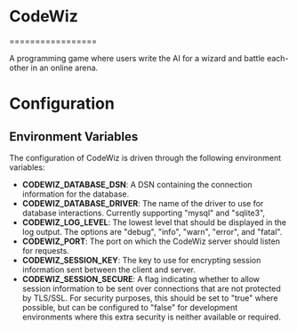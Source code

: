 # CodeWiz
=================

A programming game where users write the AI for a wizard and battle each-other in an online arena.

# Configuration
## Environment Variables

The configuration of CodeWiz is driven through the following environment variables:
- **CODEWIZ_DATABASE_DSN**: A DSN containing the connection information for the database.
- **CODEWIZ_DATABASE_DRIVER**: The name of the driver to use for database interactions. Currently supporting "mysql" and "sqlite3",
- **CODEWIZ_LOG_LEVEL**: The lowest level that should be displayed in the log output. The options are "debug", "info", "warn", "error", and "fatal".
- **CODEWIZ_PORT**: The port on which the CodeWiz server should listen for requests.
- **CODEWIZ_SESSION_KEY**: The key to use for encrypting session information sent between the client and server.
- **CODEWIZ_SESSION_SECURE**: A flag indicating whether to allow session information to be sent over connections that are not protected by TLS/SSL. For security purposes, this should be set to "true" where possible, but can be configured to "false" for development environments where this extra security is neither available or required.